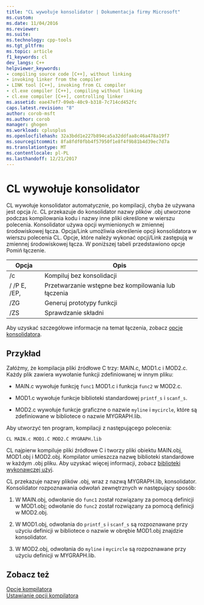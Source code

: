 ```yaml
---
title: "CL wywołuje konsolidator | Dokumentacja firmy Microsoft"
ms.custom: 
ms.date: 11/04/2016
ms.reviewer: 
ms.suite: 
ms.technology: cpp-tools
ms.tgt_pltfrm: 
ms.topic: article
f1_keywords: cl
dev_langs: C++
helpviewer_keywords:
- compiling source code [C++], without linking
- invoking linker from the compiler
- LINK tool [C++], invoking from CL compiler
- cl.exe compiler [C++], compiling without linking
- cl.exe compiler [C++], controlling linker
ms.assetid: eae47ef7-09eb-40c9-b318-7c714cd452fc
caps.latest.revision: "8"
author: corob-msft
ms.author: corob
manager: ghogen
ms.workload: cplusplus
ms.openlocfilehash: 32a3bdd1e227b894ca5a32ddfaa8c46a478a19f7
ms.sourcegitcommit: 8fa8fdf0fbb4f57950f1e8f4f9b81b4d39ec7d7a
ms.translationtype: MT
ms.contentlocale: pl-PL
ms.lasthandoff: 12/21/2017
---
```

# <a name="cl-invokes-the-linker"></a>CL wywołuje konsolidator
CL wywołuje konsolidator automatycznie, po kompilacji, chyba że używana jest opcja /c. CL przekazuje do konsolidator nazwy plików .obj utworzone podczas kompilowania kodu i nazwy inne pliki określone w wierszu polecenia. Konsolidator używa opcji wymienionych w zmiennej środowiskowej łącza. Opcja/Link umożliwia określenie opcji konsolidatora w wierszu polecenia CL. Opcje, które należy wykonać opcji/Link zastępują w zmiennej środowiskowej łącza. W poniższej tabeli przedstawiono opcje Pomiń łączenie.  
  
|Opcja|Opis|  
|------------|-----------------|  
|/c|Kompiluj bez konsolidacji|  
|/ /P E, /EP,|Przetwarzanie wstępne bez kompilowania lub łączenia|  
|/ZG|Generuj prototypy funkcji|  
|/ZS|Sprawdzanie składni|  
  
 Aby uzyskać szczegółowe informacje na temat łączenia, zobacz [opcje konsolidatora](../../build/reference/linker-options.md).  
  
## <a name="example"></a>Przykład  
 Załóżmy, że kompilacja pliki źródłowe C trzy: MAIN.c, MOD1.c i MOD2.c. Każdy plik zawiera wywołanie funkcji zdefiniowanej w innym pliku:  
  
-   MAIN.c wywołuje funkcję `func1` MOD1.c i funkcja `func2` w MOD2.c.  
  
-   MOD1.c wywołuje funkcje biblioteki standardowej `printf_s` i `scanf_s`.  
  
-   MOD2.c wywołuje funkcje graficzne o nazwie `myline` i `mycircle`, które są zdefiniowane w bibliotece o nazwie MYGRAPH.lib.  
  
 Aby utworzyć ten program, kompilacji z następującego polecenia:  
  
```  
CL MAIN.c MOD1.C MOD2.C MYGRAPH.lib  
```  
  
 CL najpierw kompiluje pliki źródłowe C i tworzy pliki obiektu MAIN.obj, MOD1.obj i MOD2.obj. Kompilator umieszcza nazwę biblioteki standardowe w każdym .obj pliku. Aby uzyskać więcej informacji, zobacz [biblioteki wykonawczej użyj](../../build/reference/md-mt-ld-use-run-time-library.md).  
  
 CL przekazuje nazwy plików .obj, wraz z nazwą MYGRAPH.lib, konsolidator. Konsolidator rozpoznawania odwołań zewnętrznych w następujący sposób:  
  
1.  W MAIN.obj, odwołanie do `func1` został rozwiązany za pomocą definicji w MOD1.obj; odwołanie do `func2` został rozwiązany za pomocą definicji w MOD2.obj.  
  
2.  W MOD1.obj, odwołania do `printf_s` i `scanf_s` są rozpoznawane przy użyciu definicji w bibliotece o nazwie w obrębie MOD1.obj znajdzie konsolidator.  
  
3.  W MOD2.obj, odwołania do `myline` i `mycircle` są rozpoznawane przy użyciu definicji w MYGRAPH.lib.  
  
## <a name="see-also"></a>Zobacz też  
 [Opcje kompilatora](../../build/reference/compiler-options.md)   
 [Ustawianie opcji kompilatora](../../build/reference/setting-compiler-options.md)